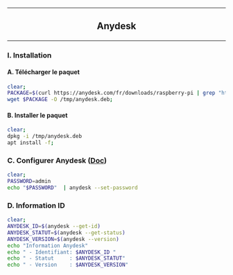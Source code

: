 ------------------------------------------------------------------------------------------------------------
## <p align='center'> Anydesk </p>

------------------------------------------------------------------------------------------------------------
### I. Installation
#### A. Télécharger le paquet
```bash
clear;
PACKAGE=$(curl https://anydesk.com/fr/downloads/raspberry-pi | grep "https://download.anydesk.com/rpi" | head -n 2 | cut -c 1000-5000 | cut -d ":" -f 16-17  | cut -d "}" -f 1 | cut -c 2-80 | cut -d '"' -f 1)
wget $PACKAGE -O /tmp/anydesk.deb;
```

#### B. Installer le paquet
```bash
clear;
dpkg -i /tmp/anydesk.deb
apt install -f;
```

### C. Configurer Anydesk ([Doc](https://support.anydesk.com/fr/knowledge/command-line-interface-for-linux))
```bash
clear;
PASSWORD=admin
echo "$PASSWORD"  | anydesk --set-password
```

### D. Information ID
```bash
clear;
ANYDESK_ID=$(anydesk --get-id)
ANYDESK_STATUT=$(anydesk --get-status)
ANYDESK_VERSION=$(anydesk --version)
echo "Information Anydesk"
echo " - Identifiant: $ANYDESK_ID "
echo " - Statut     : $ANYDESK_STATUT"
echo " - Version    : $ANYDESK_VERSION"
```
